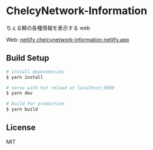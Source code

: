 # ChelcyNetwork-Information

ちぇる鯖の各種情報を表示する web

Web: [netlify chelcynetwork-information.netlify.app](https://chelcynetwork-information.netlify.app/)

## Build Setup

```bash
# install dependencies
$ yarn install

# serve with hot reload at localhost:3000
$ yarn dev

# build for production
$ yarn build
```

## License

MIT
